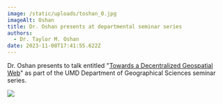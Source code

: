 ```yaml
---
image: /static/uploads/toshan_0.jpg
imageAlt: Oshan
title: Dr. Oshan presents at departmental seminar series
authors:
  - Dr. Taylor M. Oshan
date: 2023-11-08T17:41:55.622Z
---
```

Dr. Oshan presents to talk entitled "[Towards a Decentralized Geospatial Web](https://www.dropbox.com/scl/fi/1u43x1gqcyqb15hqi0mxk/UMD_GEOG_SS_F23_upload.pptx?rlkey=l0w9bq0ryvwjs2o21z60652qw&dl=0)" as part of the UMD Department of Geographical Sciences seminar series.

![](/uploads/geog_seminar_nov2nd.svg)